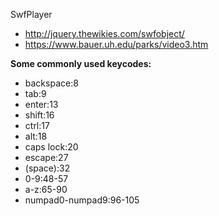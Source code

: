 SwfPlayer



* http://jquery.thewikies.com/swfobject/
* https://www.bauer.uh.edu/parks/video3.htm



**Some commonly used keycodes:**

- backspace:8
- tab:9
- enter:13
- shift:16
- ctrl:17
- alt:18
- caps lock:20
- escape:27
- (space):32
- 0-9:48-57
- a-z:65-90
- numpad0-numpad9:96-105